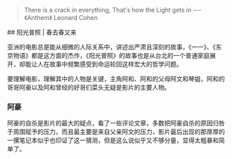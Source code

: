 > There is a crack in everything, That's how the Light gets in  --- 《Anthem》 Leonard Cohen

<p syle="text-align:center">## 阳光普照 | 春去春又来 </p> 

亚洲的电影总是能从细微的人际关系中，讲述出严肃且深刻的故事，《一一》、《东京物语》都是这方面的杰作，《阳光普照》的故事也是从台北的一个普通家庭展开，却能让人在故事中频繁感受到命运轮回这样宏大的哲学问题。  

要理解电影，理解其中的人物是关键，主角阿和、阿和的父母阿文和琴姐，阿和的哥哥阿豪以及阿和曾经的好哥们菜头无疑是影片的主要人物。  

### 阿豪  

阿豪的自杀是影片的最大的疑点，看了一些评论文章，多数把阿豪自杀的原因归咎于周围赋予的压力，而且最主要是来自父亲阿文的压力，影片最后出现的那厚厚的一摞笔记本似乎也印证了这一猜测，但是这么说似乎又不够分量，显得太粗暴和简单了。